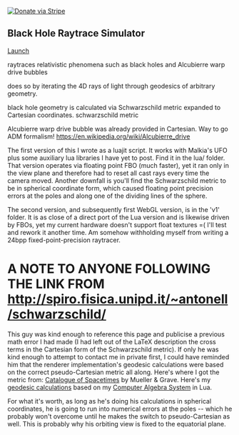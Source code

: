 [![Donate via Stripe](https://img.shields.io/badge/Donate-Stripe-green.svg)](https://buy.stripe.com/00gbJZ0OdcNs9zi288)<br>

## Black Hole Raytrace Simulator

[Launch](https://thenumbernine.github.io/black-hole-skymap)

raytraces relativistic phenomena such as black holes and Alcubierre warp drive bubbles

does so by iterating the 4D rays of light through geodesics of arbitrary geometry.

black hole geometry is calculated via Schwarzschild metric expanded to Cartesian coordinates.
schwarzschild metric

Alcubierre warp drive bubble was already provided in Cartesian.  Way to go ADM formalism!
https://en.wikipedia.org/wiki/Alcubierre_drive

The first version of this I wrote as a luajit script.  It works with Malkia's UFO plus some
auxiliary lua libraries I have yet to post.  Find it in the lua/ folder.
That version operates via floating point FBO (much faster), yet it ran only in the view plane
and therefore had to reset all cast rays every time the camera moved.  Another downfall is you'll
find the Schwarzschild metric to be in spherical coordinate form, which caused floating point
precision errors at the poles and along one of the dividing lines of the sphere.

The second version, and subsequently first WebGL version, is in the 'v1' folder.  It is as close
of a direct port of the Lua version and is likewise driven by FBOs, yet my current hardware
doesn't support float textures =( I'll test and rework it another time.  Am somehow withholding
myself from writing a 24bpp fixed-point-precision raytracer.


# A NOTE TO ANYONE FOLLOWING THE LINK FROM http://spiro.fisica.unipd.it/~antonell/schwarzschild/

This guy was kind enough to reference this page and publicise a previous math error I had made (I had left out of the LaTeX description the cross terms in the Cartesian form of the Schwarzschild metric). If only he was kind enough to attempt to contact me in private first, I could have reminded him that the renderer implementation's geodesic calculations were based on the correct pseudo-Cartesian metric all along. Here's where I got the metric from:  [Catalogue of Spacetimes](https://arxiv.org/abs/0904.4184) by Mueller & Grave. Here's my [geodesic calculations](http://thenumbernine.github.io/lua/symmath/tests/output/Schwarzschild%20-%20Cartesian.html) based on my [Computer Algebra System](http://christopheremoore.net/symbolic-lua) in Lua.

For what it's worth, as long as he's doing his calculations in spherical coordinates, he is going to run into numerical errors at the poles -- which he probably won't overcome until he makes the switch to pseudo-Cartesian as well.  This is probably why his orbiting view is fixed to the equatorial plane.
